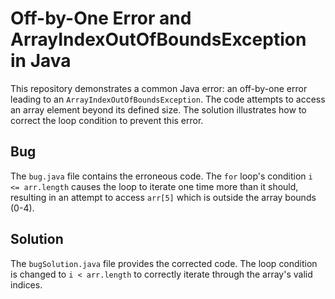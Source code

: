 # Off-by-One Error and ArrayIndexOutOfBoundsException in Java

This repository demonstrates a common Java error: an off-by-one error leading to an `ArrayIndexOutOfBoundsException`.  The code attempts to access an array element beyond its defined size.  The solution illustrates how to correct the loop condition to prevent this error.

## Bug

The `bug.java` file contains the erroneous code. The `for` loop's condition `i <= arr.length` causes the loop to iterate one time more than it should, resulting in an attempt to access `arr[5]` which is outside the array bounds (0-4). 

## Solution

The `bugSolution.java` file provides the corrected code. The loop condition is changed to `i < arr.length` to correctly iterate through the array's valid indices. 